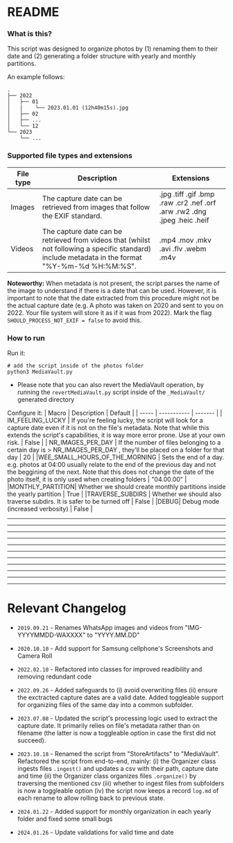 # README

### What is this?
This script was designed to organize photos by (1) renaming them to their date and (2) generating a folder structure with yearly and monthly partitions. 

An example follows:
```
.
├── 2022
│   ├── 01
│   |    └── 2023.01.01 (12h40m15s).jpg
│   ├── 02
│   ├── ...   
│   └── 12
└── 2023
    └── ...
```

### Supported file types and extensions

| File type | Description | Extensions |
| --------- | ----------- | ---------- |
| Images | The capture date can be retrieved from images that follow the EXIF standard. | .jpg  .tiff  .gif  .bmp  .raw  .cr2  .nef  .orf  .arw  .rw2  .dng  .jpeg  .heic  .heif |
| Videos | The capture date can be retrieved from videos that (whilst not following a specific standard) include metadata in the format "%Y-%m-%d %H:%M:%S". | .mp4  .mov  .mkv  .avi  .flv  .webm  .m4v |

**Noteworthy:** When metadata is not present, the script parses the name of the image to understand if there is a date that can be used. However, it is important to note that the date extracted from this procedure might not be the actual capture date (e.g. A photo was taken on 2020 and sent to you on 2022. Your file system will store it as if it was from 2022). Mark the flag `SHOULD_PROCESS_NOT_EXIF = false` to avoid this.

### How to run

Run it:
```
# add the script inside of the photos folder
python3 MediaVault.py
```
* Please note that you can also revert the MediaVault operation, by running the `revertMediaVault.py` script inside of the `_MediaVault/` generated directory


Configure it:
| Macro | Description | Default |
| ----- | ----------- | ------- |
| IM_FEELING_LUCKY | If you're feeling lucky, the script will look for a capture date even if it is not on the file's metadata. Note that while this extends the script's capabilities, it is way more error prone. Use at your own risk. | False | 
| NR_IMAGES_PER_DAY | If the number of files belonging to a certain day is > NR_IMAGES_PER_DAY , they'll be placed on a folder for that day | 20 |
|WEE_SMALL_HOURS_OF_THE_MORNING | Sets the end of a day. e.g. photos at 04:00 usually relate to the end of the previous day and not the beggining of the next. Note that this does not change the date of the photo itself, it is only used when creating folders | "04.00.00" |
|MONTHLY_PARTITION| Whether we should create monthly partitions inside the yearly partition | True |
|TRAVERSE_SUBDIRS | Whether we should also traverse subdirs. It is safer to be turned off | False |
|DEBUG| Debug mode (increased verbosity) | False |

---
---
---
---
---
---
---
---
---
---
---

# Relevant Changelog
                                            
* `2019.09.21` - Renames WhatsApp images and videos from  "IMG-YYYYMMDD-WAXXXX" to "YYYY.MM.DD"

* `2020.10.10` - Add support for Samsung cellphone's Screenshots and Camera Roll

* `2022.02.10` - Refactored into classes for improved readibility and removing redundant code

* `2022.09.26` - Added safeguards to (i) avoid overwriting files (ii) ensure the exctracted capture dates are a valid date. Added toggleable support for organizing files of the same day into a common subfolder.

* `2023.07.08` - Updated the script's processing logic used to extract the capture date. It primarily relies on file's metadata rather than on filename (the latter is now a toggleable option in case the first did not succeed).

* `2023.10.18` - Renamed the script from "StoreArtifacts" to "MediaVault". Refactored the script from end-to-end, mainly: (i) the Organizer class ingests files `.ingest()` and updates a csv with their path, capture date and time (ii) the Organizer class organizes files `.organize()` by traversing the mentioned csv (iii) whether to ingest files from subfolders is now a toggleable option (iv) the script now keeps a record `log.md` of each rename to allow rolling back to previous state.

* `2024.01.22` - Added support for monthly organization in each yearly folder and fixed some small bugs

* `2024.01.26` - Update validations for valid time and date
